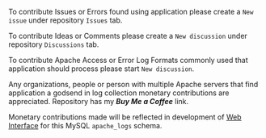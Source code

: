 To contribute Issues or Errors found using application please create a `New issue` under repository `Issues` tab.

To contribute Ideas or Comments please create a `New discussion` under repository `Discussions` tab.

To contribute Apache Access or Error Log Formats commonly used that application should process please start `New discussion`.

Any organizations, people or person with multiple Apache servers that find application a godsend in log collection monetary contributions are appreciated. Repository has my ***Buy Me a Coffee*** link.

Monetary contributions made will be reflected in development of [Web Interface](https://github.com/WillTheFarmer/mysql-to-apache-echarts) for this MySQL `apache_logs` schema.